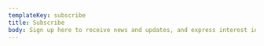 ```yaml
---
templateKey: subscribe
title: Subscribe
body: Sign up here to receive news and updates, and express interest in volunteer and speaking opportunities.
---
```

